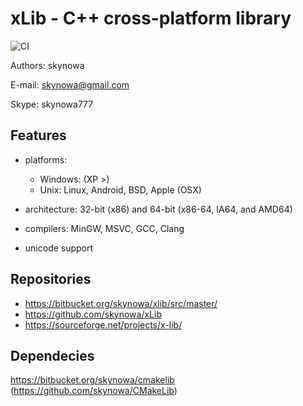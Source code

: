 # xLib - C++ cross-platform library

![CI](https://github.com/skynowa/xLib/workflows/CI/badge.svg?event=deployment)

Authors: skynowa

E-mail:  skynowa@gmail.com

Skype:   skynowa777

## Features

- platforms:

  - Windows: (XP >)
  - Unix: Linux, Android, BSD, Apple (OSX)

- architecture: 32-bit (x86) and 64-bit (x86-64, IA64, and AMD64)
- compilers: MinGW, MSVC, GCC, Clang
- unicode support

## Repositories

- https://bitbucket.org/skynowa/xlib/src/master/
- https://github.com/skynowa/xLib
- https://sourceforge.net/projects/x-lib/

## Dependecies

https://bitbucket.org/skynowa/cmakelib (https://github.com/skynowa/CMakeLib)




